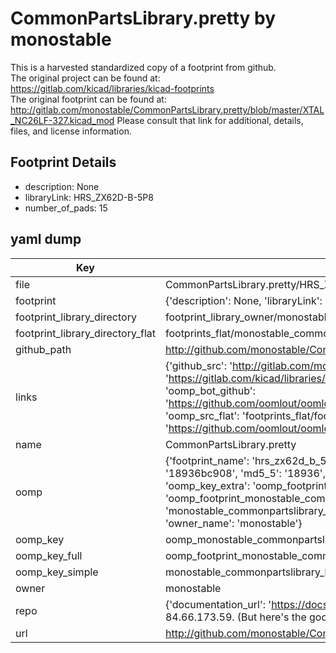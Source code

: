 # CommonPartsLibrary.pretty by monostable  
This is a harvested standardized copy of a footprint from github.  
The original project can be found at:  
https://gitlab.com/kicad/libraries/kicad-footprints  
The original footprint can be found at:
http://gitlab.com/monostable/CommonPartsLibrary.pretty/blob/master/XTAL_NC26LF-327.kicad_mod
Please consult that link for additional, details, files, and license information.  
## Footprint Details
* description: None  
* libraryLink: HRS_ZX62D-B-5P8  
* number_of_pads: 15  
## yaml dump  
| Key | Value |  
| --- | --- |  
| file | CommonPartsLibrary.pretty/HRS_ZX62D-B-5P8.kicad_mod |  
| footprint | {'description': None, 'libraryLink': 'HRS_ZX62D-B-5P8', 'number_of_pads': 15} |  
| footprint_library_directory | footprint_library_owner/monostable_CommonPartsLibrary.pretty |  
| footprint_library_directory_flat | footprints_flat/monostable_commonpartslibrary_hrs_zx62d_b_5p8/working |  
| github_path | http://github.com/monostable/CommonPartsLibrary.pretty/blob/master/HRS_ZX62D-B-5P8.kicad_mod |  
| links | {'github_src': 'http://gitlab.com/monostable/CommonPartsLibrary.pretty/blob/master/XTAL_NC26LF-327.kicad_mod', 'github_src_repo': 'https://gitlab.com/kicad/libraries/kicad-footprints', 'oomp_bot': 'footprints/monostable_commonpartslibrary_hrs_zx62d_b_5p8/working', 'oomp_bot_github': 'https://github.com/oomlout/oomlout_oomp_footprint_bot/tree/main/footprints/monostable_commonpartslibrary_hrs_zx62d_b_5p8/working', 'oomp_src_flat': 'footprints_flat/footprints_flat/monostable_commonpartslibrary_hrs_zx62d_b_5p8/working', 'oomp_src_flat_github': 'https://github.com/oomlout/oomlout_oomp_footprint_src/tree/main/footprints_flat/monostable_commonpartslibrary_hrs_zx62d_b_5p8/working'} |  
| name | CommonPartsLibrary.pretty |  
| oomp | {'footprint_name': 'hrs_zx62d_b_5p8', 'library_name': 'commonpartslibrary', 'md5': '18936bc9089c6cde33f2fc5c100190e1', 'md5_10': '18936bc908', 'md5_5': '18936', 'md5_6': '18936b', 'oomp_key': 'oomp_monostable_commonpartslibrary_hrs_zx62d_b_5p8', 'oomp_key_extra': 'oomp_footprint_monostable_commonpartslibrary_hrs_zx62d_b_5p8', 'oomp_key_full': 'oomp_footprint_monostable_commonpartslibrary_hrs_zx62d_b_5p8_18936b', 'oomp_key_simple': 'monostable_commonpartslibrary_hrs_zx62d_b_5p8', 'original_filename': 'CommonPartsLibrary.pretty/HRS_ZX62D-B-5P8.kicad_mod', 'owner_name': 'monostable'} |  
| oomp_key | oomp_monostable_commonpartslibrary_hrs_zx62d_b_5p8 |  
| oomp_key_full | oomp_footprint_monostable_commonpartslibrary_hrs_zx62d_b_5p8 |  
| oomp_key_simple | monostable_commonpartslibrary_hrs_zx62d_b_5p8 |  
| owner | monostable |  
| repo | {'documentation_url': 'https://docs.github.com/rest/overview/resources-in-the-rest-api#rate-limiting', 'message': "API rate limit exceeded for 84.66.173.59. (But here's the good news: Authenticated requests get a higher rate limit. Check out the documentation for more details.)"} |  
| url | http://github.com/monostable/CommonPartsLibrary.pretty |  

